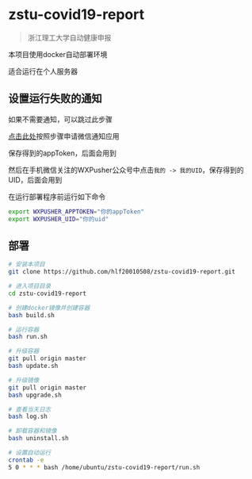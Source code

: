 # zstu-covid19-report
> 浙江理工大学自动健康申报

本项目使用docker自动部署环境

适合运行在个人服务器

## 设置运行失败的通知
如果不需要通知，可以跳过此步骤

[点击此处](https://wxpusher.zjiecode.com/docs/#/?id=注册并且创建应用)按照步骤申请微信通知应用

保存得到的appToken，后面会用到

然后在手机微信关注的WXPusher公众号中点击`我的 -> 我的UID`，保存得到的UID，后面会用到

在运行部署程序前运行如下命令
```sh
export WXPUSHER_APPTOKEN="你的appToken"
export WXPUSHER_UID="你的uid"
```

## 部署
```sh
# 安装本项目
git clone https://github.com/hlf20010508/zstu-covid19-report.git

# 进入项目目录
cd zstu-covid19-report

# 创建docker镜像并创建容器
bash build.sh

# 运行容器
bash run.sh

# 升级容器
git pull origin master
bash update.sh

# 升级镜像
git pull origin master
bash upgrade.sh

# 查看当天日志
bash log.sh

# 卸载容器和镜像
bash uninstall.sh

# 设置自动运行
crontab -e
5 0 * * * bash /home/ubuntu/zstu-covid19-report/run.sh
```

